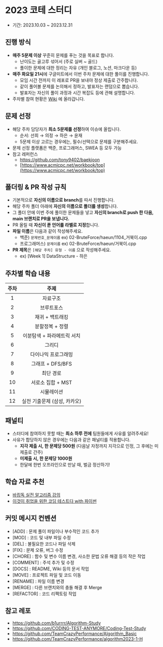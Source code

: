 # 2023 코테 스터디

- 기간: 2023.10.03 ~ 2023.12.31 

## 진행 방식

- **매주 5문제 이상** 꾸준히 문제를 푸는 것을 목표로 합니다.
  - 난이도는 골고루 섞어서 (주로 실버 ~ 골드) 
  - 풀이한 문제에 대한 정리는 자유 (개인 블로그, 노션, 마크다운 등)
- **매주 화요일 21시**에 구글미트에서 이번 주차 문제에 대한 풀이를 진행합니다.
  - 모임 시간 전까지 이 레포로 PR을 보내야 정상 제출로 간주합니다.
  - 같이 풀어볼 문제를 논의해서 정하고, 발표자는 랜덤으로 뽑습니다. 
  - 발표자는 자신의 풀이 과정과 시간 복잡도 등에 관해 설명합니다. 
- 주차별 참여 현황은 [Wiki](https://github.com/2023-Coding-Test-Study/Coding-Test-Study/wiki/%EC%A3%BC%EC%B0%A8%EB%B3%84-%EC%B0%B8%EC%97%AC-%ED%98%84%ED%99%A9) 에 올라갑니다.

## 문제 선정

- 해당 주차 담당자가 **최소 5문제를 선정**하여 이슈에 올립니다. 
    - 순서: 선희 → 의정 → 하은 → 윤재
    - 5문제 이상 고르는 경우에는, 필수/선택으로 문제를 구분해주세요. 
- 문제 선정 플랫폼은 백준, 프로그래머스, SWEA 등 모두 가능 
- 참고 레퍼런스
    - https://github.com/tony9402/baekjoon
    - [https://www.acmicpc.net/workbook/top](https://www.acmicpc.net/workbook/top)

## 폴더링 & PR 작성 규칙

- 기본적으로 **자신의 이름으로 branch**를 따서 진행합니다.
- 해당 주차 폴더 아래에 **자신의 이름으로 폴더를 생성**합니다.
- 그 폴더 안에 이번 주에 풀이한 문제들을 넣고 **자신의 branch로 push 한 다음, main 브랜치로 PR을 보냅니다.**
- PR 올릴 때 **자신이 푼 언어를 라벨로 지정**합니다.
- **파일 이름**은 다음과 같이 작성해주세요.
    - 백준) `문제번호_문제이름` ex) 02-BruteForce/haeun/1104_거북이.cpp
    - 프로그래머스) `문제이름`  ex) 02-BruteForce/haeun/거북이.cpp
- **PR 제목**은 `[해당 주차] 유형 - 이름` 으로 작성해주세요.
    - ex) [Week 1] DataStructure - 하은

## 주차별 학습 내용 

|주차|주제|
|:---:|:---:|
|1|자료구조|
|2|브루트포스|
|3|재귀 + 백트래킹|
|4|분할정복 + 정렬|
|5|이분탐색 + 파라메트릭 서치|
|6|그리디|
|7|다이나믹 프로그래밍|
|8|그래프 + DFS/BFS|
|9|최단 경로|
|10|서로소 집합 + MST|
|11|시뮬레이션|
|12|실전 기출문제 (삼성, 카카오)|

## 패널티

- 스터디에 참여하지 못할 때는 **최소 하루 전에** 팀원들에게 사유를 알려주세요!
- 사유가 합당하지 않은 경우에는 다음과 같은 패널티를 적용합니다.
    - **지각 제출 시, 한 문제당 500원** (다음날 자정까지 지각으로 인정, 그 후에는 미제출로 간주)
    - **미제출 시, 한 문제당 1000원**
    - 한달에 한번 오프라인으로 만날 때, 벌금 정산하기!

## 학습 자료 추천

- [바킹독 실전 알고리즘 강의](https://github.com/encrypted-def/basic-algo-lecture)
- [이것이 취업을 위한 코딩 테스트다 with 파이썬](https://www.youtube.com/playlist?list=PLVsNizTWUw7H9_of5YCB0FmsSc-K44y81)

## 커밋 메시지 컨벤션 

- [ADD] : 문제 풀이 파일이나 부수적인 코드 추가
- [MOD] : 코드 및 내부 파일 수정
- [DEL] : 불필요한 코드나 파일 삭제
- [FIX] : 문제 오류, 버그 수정 
- [CHORE] : 함수 및 변수 이름 변경, 사소한 문법 오류 해결 등의 작은 작업
- [COMMENT] : 주석 추가 및 수정 
- [DOCS] : README, Wiki 등의 문서 작업 
- [MOVE] : 프로젝트 파일 및 코드 이동
- [RENAME] : 파일 이름 변경
- [MERGE] : 다른 브랜치와의 충돌 해결 후 Merge
- [REFACTOR] : 코드 리팩토링 작업

## 참고 레포

- https://github.com/b1urrrr/Algorithm-Study
- https://github.com/CODING-TEST-ANYMORE/Coding-Test-Study
- https://github.com/TeamCrazyPerformance/Algorithm_Basic
- https://github.com/TeamCrazyPerformance/algorithm2023-1-H

